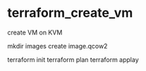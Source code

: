 # terraform_create_vm

create VM on KVM 





mkdir images
create image.qcow2

terraform init
terraform plan 
terraform applay
